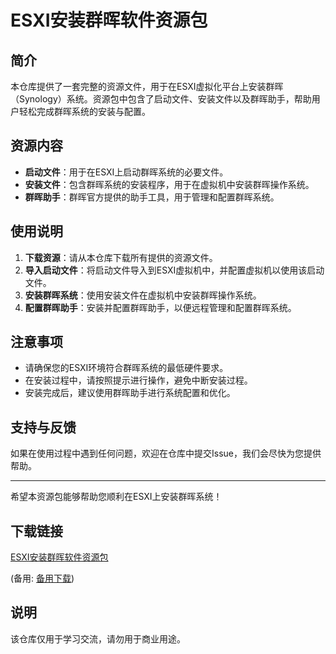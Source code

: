 # ESXI安装群晖软件资源包

## 简介

本仓库提供了一套完整的资源文件，用于在ESXI虚拟化平台上安装群晖（Synology）系统。资源包中包含了启动文件、安装文件以及群晖助手，帮助用户轻松完成群晖系统的安装与配置。

## 资源内容

- **启动文件**：用于在ESXI上启动群晖系统的必要文件。
- **安装文件**：包含群晖系统的安装程序，用于在虚拟机中安装群晖操作系统。
- **群晖助手**：群晖官方提供的助手工具，用于管理和配置群晖系统。

## 使用说明

1. **下载资源**：请从本仓库下载所有提供的资源文件。
2. **导入启动文件**：将启动文件导入到ESXI虚拟机中，并配置虚拟机以使用该启动文件。
3. **安装群晖系统**：使用安装文件在虚拟机中安装群晖操作系统。
4. **配置群晖助手**：安装并配置群晖助手，以便远程管理和配置群晖系统。

## 注意事项

- 请确保您的ESXI环境符合群晖系统的最低硬件要求。
- 在安装过程中，请按照提示进行操作，避免中断安装过程。
- 安装完成后，建议使用群晖助手进行系统配置和优化。

## 支持与反馈

如果在使用过程中遇到任何问题，欢迎在仓库中提交Issue，我们会尽快为您提供帮助。

---

希望本资源包能够帮助您顺利在ESXI上安装群晖系统！

## 下载链接
[ESXI安装群晖软件资源包](https://pan.quark.cn/s/af96e27d7efc) 

(备用: [备用下载](https://pan.baidu.com/s/1mVgmlxzrfV9dAdJaYeovvQ?pwd=1234))

## 说明

该仓库仅用于学习交流，请勿用于商业用途。
